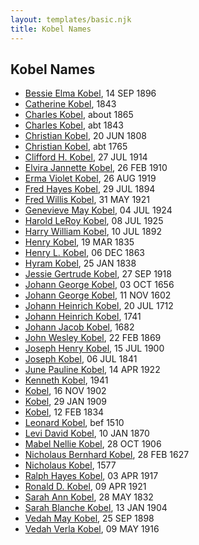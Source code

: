 ```yaml
---
layout: templates/basic.njk
title: Kobel Names
---
```

## Kobel Names
- [Bessie Elma Kobel](/people/3/34277096), 14 SEP 1896
- [Catherine Kobel](/people/7/73520945), 1843
- [Charles Kobel](/people/8/82937830), about 1865
- [Charles Kobel](/people/1/10022372), abt 1843
- [Christian Kobel](/people/1/17423128), 20 JUN 1808
- [Christian Kobel](/people/6/64236632), abt 1765
- [Clifford H. Kobel](/people/2/28732388), 27 JUL 1914
- [Elvira Jannette Kobel](/people/2/2756961), 26 FEB 1910
- [Erma Violet Kobel](/people/9/97335746), 26 AUG 1919
- [Fred Hayes Kobel](/people/1/1672312), 29 JUL 1894
- [Fred Willis Kobel](/people/5/51851068), 31 MAY 1921
- [Genevieve May Kobel](/people/2/28360305), 04 JUL 1924
- [Harold LeRoy Kobel](/people/6/65495296), 08 JUL 1925
- [Harry William Kobel](/people/3/30496161), 10 JUL 1892
- [Henry Kobel](/people/8/84112000), 19 MAR 1835
- [Henry L. Kobel](/people/6/66319774), 06 DEC 1863
- [Hyram Kobel](/people/3/34505322), 25 JAN 1838
- [Jessie Gertrude Kobel](/people/9/95617946), 27 SEP 1918
- [Johann George Kobel](/people/9/96923637), 03 OCT 1656
- [Johann George Kobel](/people/1/13002801), 11 NOV 1602
- [Johann Heinrich Kobel](/people/7/70639420), 20 JUL 1712
- [Johann Heinrich Kobel](/people/6/65601892), 1741
- [Johann Jacob Kobel](/people/8/81342340), 1682
- [John Wesley Kobel](/people/2/24649136), 22 FEB 1869
- [Joseph Henry Kobel](/people/5/50400728), 15 JUL 1900
- [Joseph Kobel](/people/4/44694656), 06 JUL 1841
- [June Pauline Kobel](/people/4/43589122), 14 APR 1922
- [Kenneth Kobel](/people/4/44916336), 1941
- [Kobel](/people/4/43995845), 16 NOV 1902
- [Kobel](/people/7/71908748), 29 JAN 1909
- [Kobel](/people/2/22427094), 12 FEB 1834
- [Leonard Kobel](/people/3/3731471), bef 1510
- [Levi David Kobel](/people/5/56833508), 10 JAN 1870
- [Mabel Nellie Kobel](/people/6/69123608), 28 OCT 1906
- [Nicholaus Bernhard Kobel](/people/5/51558544), 28 FEB 1627
- [Nicholaus Kobel](/people/4/41497852), 1577
- [Ralph Hayes Kobel](/people/7/77168350), 03 APR 1917
- [Ronald D. Kobel](/people/4/42573952), 09 APR 1921
- [Sarah Ann Kobel](/people/4/45477428), 28 MAY 1832
- [Sarah Blanche Kobel](/people/4/40397804), 13 JAN 1904
- [Vedah May Kobel](/people/5/52554620), 25 SEP 1898
- [Vedah Verla Kobel](/people/6/67698772), 09 MAY 1916